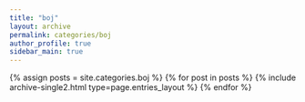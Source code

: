 ```yaml
---
title: "boj"
layout: archive
permalink: categories/boj
author_profile: true
sidebar_main: true
---
```


<!-- {% assign posts = site.categories.React %}
{% for post in posts %} {% include archive-single.html type=page.entries_layout %} {% endfor %} -->
{% assign posts = site.categories.boj %}
{% for post in posts %} {% include archive-single2.html type=page.entries_layout %} {% endfor %}
